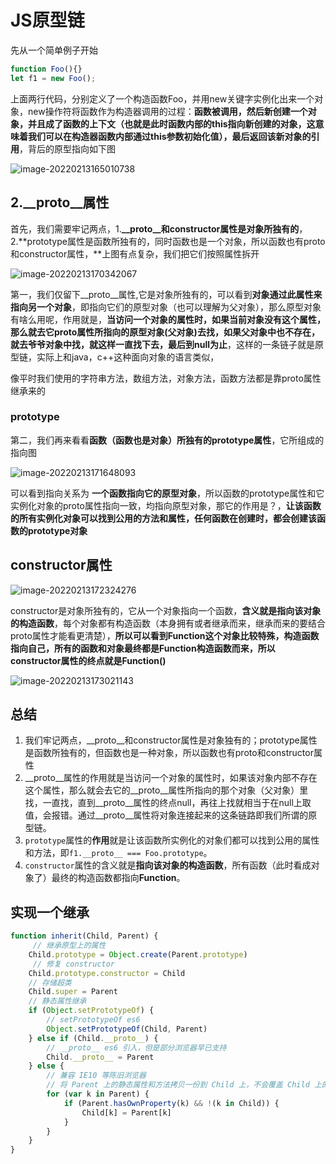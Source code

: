 # JS原型链

先从一个简单例子开始

~~~js
function Foo(){}
let f1 = new Foo();
~~~

上面两行代码，分别定义了一个构造函数Foo，并用new关键字实例化出来一个对象，new操作符将函数作为构造器调用的过程：**函数被调用，然后新创建一个对象，并且成了函数的上下文（也就是此时函数内部的this指向新创建的对象，这意味着我们可以在构造器函数内部通过this参数初始化值），最后返回该新对象的引用**，背后的原型指向如下图

![image-20220213165010738](https://gitee.com/lwq1229/picture/raw/master/img/image-20220213165010738.png)

## **2.\__proto__属性**

首先，我们需要牢记两点，1.**\__proto__和constructor属性是对象所独有的**，2.**prototype属性是函数所独有的，同时函数也是一个对象，所以函数也有proto和constructor属性，**上图有点复杂，我们把它们按照属性拆开

![image-20220213170342067](https://gitee.com/lwq1229/picture/raw/master/img/image-20220213170342067.png)

第一，我们仅留下\__proto__属性,它是对象所独有的，可以看到**对象通过此属性来指向另一个对象**，即指向它们的原型对象（也可以理解为父对象），那么原型对象有啥么用呢，作用就是，**当访问一个对象的属性时，如果当前对象没有这个属性，那么就去它proto属性所指向的原型对象(父对象)去找，如果父对象中也不存在，就去爷爷对象中找，就这样一直找下去，最后到null为止**，这样的一条链子就是原型链，实际上和java，c++这种面向对象的语言类似，

像平时我们使用的字符串方法，数组方法，对象方法，函数方法都是靠proto属性继承来的

### prototype

第二，我们再来看看**函数（函数也是对象）所独有的prototype属性**，它所组成的指向图

![image-20220213171648093](https://gitee.com/lwq1229/picture/raw/master/img/image-20220213171648093.png)

可以看到指向关系为 **一个函数指向它的原型对象**，所以函数的prototype属性和它实例化对象的proto属性指向一致，均指向原型对象，那它的作用是？，**让该函数的所有实例化对象可以找到公用的方法和属性，任何函数在创建时，都会创建该函数的prototype对象**

## constructor属性

![image-20220213172324276](https://gitee.com/lwq1229/picture/raw/master/img/image-20220213172324276.png)

constructor是对象所独有的，它从一个对象指向一个函数，**含义就是指向该对象的构造函数**，每个对象都有构造函数（本身拥有或者继承而来，继承而来的要结合proto属性才能看更清楚），**所以可以看到Function这个对象比较特殊，构造函数指向自己，所有的函数和对象最终都是Function构造函数而来，所以constructor属性的终点就是Function()**

![image-20220213173021143](https://gitee.com/lwq1229/picture/raw/master/img/image-20220213173021143.png)

## 总结

1. 我们牢记两点，\__proto__和constructor属性是对象独有的；prototype属性是函数所独有的，但函数也是一种对象，所以函数也有proto和constructor属性
2. __proto__属性的作用就是当访问一个对象的属性时，如果该对象内部不存在这个属性，那么就会去它的__proto__属性所指向的那个对象（父对象）里找，一直找，直到__proto__属性的终点null，再往上找就相当于在null上取值，会报错。通过__proto__属性将对象连接起来的这条链路即我们所谓的原型链。
3. `prototype`属性的**作用**就是让该函数所实例化的对象们都可以找到公用的属性和方法，即`f1.__proto__ === Foo.prototype`。
4. `constructor`属性的含义就是**指向该对象的构造函数**，所有函数（此时看成对象了）最终的构造函数都指向**Function**。

## 实现一个继承

~~~js
function inherit(Child, Parent) {
     // 继承原型上的属性 
    Child.prototype = Object.create(Parent.prototype)
     // 修复 constructor
    Child.prototype.constructor = Child
    // 存储超类
    Child.super = Parent
    // 静态属性继承
    if (Object.setPrototypeOf) {
        // setPrototypeOf es6
        Object.setPrototypeOf(Child, Parent)
    } else if (Child.__proto__) {
        // __proto__ es6 引入，但是部分浏览器早已支持
        Child.__proto__ = Parent
    } else {
        // 兼容 IE10 等陈旧浏览器
        // 将 Parent 上的静态属性和方法拷贝一份到 Child 上，不会覆盖 Child 上的方法
        for (var k in Parent) {
            if (Parent.hasOwnProperty(k) && !(k in Child)) {
                Child[k] = Parent[k]
            }
        }
    }
}

~~~

